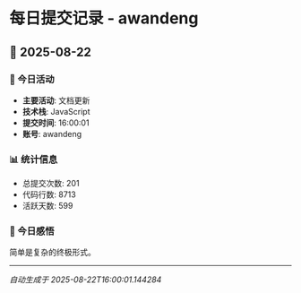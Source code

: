 # 每日提交记录 - awandeng

## 📅 2025-08-22

### 🎯 今日活动
- **主要活动**: 文档更新
- **技术栈**: JavaScript
- **提交时间**: 16:00:01
- **账号**: awandeng

### 📊 统计信息
- 总提交次数: 201
- 代码行数: 8713
- 活跃天数: 599

### 💭 今日感悟
简单是复杂的终极形式。

---
*自动生成于 2025-08-22T16:00:01.144284*
